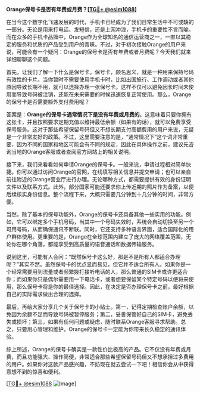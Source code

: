 **Orange保号卡是否有年费或月费？[[TG💪+ @esim1088](https://t.me/s/esim1088)]**

在当今这个数字化飞速发展的时代，手机卡已经成为了我们日常生活中不可或缺的一部分。无论是用来打电话、发短信，还是上网冲浪，手机卡的重要性不言而喻。而在众多的手机卡品牌中，Orange作为全球知名的通信运营商之一，一直以其稳定的服务和优质的产品受到用户的青睐。不过，对于初次接触Orange的用户来说，可能会有一个疑问：Orange的保号卡是否有年费或者月费呢？今天我们就来详细聊聊这个问题。

首先，让我们了解一下什么是保号卡。保号卡，顾名思义，就是一种用来保持号码有效性的卡片。当你暂时不需要使用手机卡时，比如出国旅行、工作调动或者其他原因导致长期不用，就可以选择办理一张保号卡。这样不仅可以避免因长时间未使用而导致号码被注销，还能在未来需要的时候迅速恢复正常使用。那么，Orange的保号卡是否需要额外支付费用呢？

答案是：**Orange的保号卡通常情况下是没有年费或月费的**。这意味着只要你拥有这张卡，并且按照要求定期充值以维持最低余额（如果有的话），就可以免费享受保号服务。这对于那些希望保留号码但又不想长期支付高额费用的用户来说，无疑是一个非常友好的政策。不过，这里需要注意的是，“通常情况下”这个词非常重要，因为不同的国家和地区可能会有不同的规定，因此在具体操作之前，建议先咨询当地的Orange客服或者查阅官方网站上的相关说明。

接下来，我们来看看如何申请Orange的保号卡。一般来说，申请过程相对简单快捷。你可以通过访问Orange的官网，在线填写相关信息并提交申请；也可以亲自前往附近的Orange营业厅进行办理。无论哪种方式，都需要提供有效的身份证明文件以及联系方式。此外，部分国家可能还要求你上传近期的照片作为备案，以便后续核实身份信息。整个流程下来，大概只需要几分钟到十几分钟的时间，非常方便。

当然，除了基本的保号功能外，Orange的保号卡还具备其他一些实用的功能。例如，它可以绑定多个手机号码，当其中一个号码失效时，系统会自动切换至另一个可用号码，从而确保通讯不断联。同时，它还支持多种语言界面，适合国际化的用户群体使用。更重要的是，Orange在全球范围内建立了庞大的网络覆盖范围，无论你在哪个角落，都能享受到高质量的语音通话和数据传输服务。

说到这里，可能有人会问：“既然保号卡这么好，那是不是所有人都适合办理呢？”其实不然。虽然保号卡的优点显而易见，但它并不适合所有人。如果你是一个经常需要用到流量或者频繁拨打接听电话的人，那么普通的SIM卡或许更适合你；而如果你只是偶尔需要用一下电话卡，或者想要保留某个特定号码以便将来使用，那么保号卡将是你的最佳选择。因此，在决定是否办理保号卡之前，最好根据自己的实际需求做出合理的选择。

最后，再给大家分享几个关于保号卡的小贴士。第一，记得定期检查账户余额，以免因为余额不足而导致号码被暂停服务；第二，妥善保管好自己的SIM卡，避免丢失或损坏；第三，如果有任何问题或疑虑，随时联系Orange客服寻求帮助。总之，只要用心管理和维护，Orange的保号卡一定能为你带来长久稳定的通讯体验。

综上所述，Orange的保号卡确实是一款性价比极高的产品。它不仅没有年费或月费，而且功能强大、操作简便，非常适合那些希望保留号码但又不想承担过多费用的用户。如果你对这款产品感兴趣，不妨现在就去尝试一下吧！相信你会从中获得意想不到的惊喜和便利。

[[TG💪+ @esim1088](https://t.me/s/esim1088) ![Image](https://i.postimg.cc/4NQfJmqS/Snipaste-2025-05-13-00-14-12.png)]